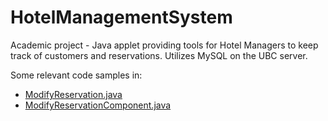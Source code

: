 # HotelManagementSystem
Academic project - Java applet providing tools for Hotel Managers to keep track of customers and reservations. Utilizes MySQL on the UBC server.

Some relevant code samples in:
- [ModifyReservation.java](https://github.com/HMienata/HotelManagementSystem/blob/master/src/queries/ModifyReservation.java)
- [ModifyReservationComponent.java](https://github.com/HMienata/HotelManagementSystem/blob/master/src/components/ModifyReservationComponent.java)

